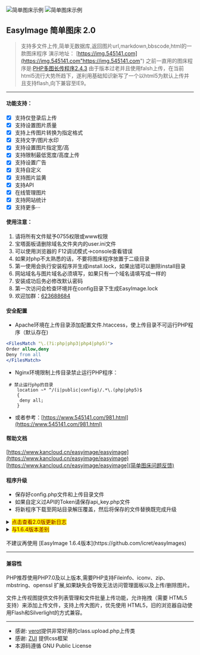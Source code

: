 ![简单图床示例](https://i1.100024.xyz/i/2020/12/31/ulmtho.png
 "简单图床示例")
![简单图床示例](https://i1.100024.xyz/i/2020/12/31/ulmjmn.png
 "简单图床示例")

## EasyImage 简单图床 2.0
> 支持多文件上传,简单无数据库,返回图片url,markdown,bbscode,html的一款图床程序
演示地址： [https://img.545141.com](https://img.545141.com"https://img.545141.com")
之前一直用的图床程序是:[PHP多图长传程序2.4.3](http://www.mycodes.net/48/4925.htm "PHP多图长传程序2.4.3")
由于版本过老并且使用falsh上传，在当前html5流行大势所趋下，遂利用基础知识新写了一个以html5为默认上传并且支持flash,向下兼容至IE9。

<hr />

#### 功能支持：

- [x] 支持仅登录后上传
- [x] 支持设置图片质量
- [x] 支持上传图片转换为指定格式
- [x] 支持文字/图片水印
- [x] 支持设置图片指定宽/高
- [x] 支持限制最低宽度/高度上传
- [x] 支持设置广告
- [x] 支持自定义
- [x] 支持图片监黄
- [x] 支持API
- [x] 在线管理图片
- [x] 支持网站统计
- [x] 支持更多···

#### 使用注意：

1. 请将所有文件赋予0755权限或www权限
2. 宝塔面板请删除域名文件夹内的user.ini文件
3. 可以使用浏览器的 F12调试模式->console查看错误
4. 如果对php不太熟悉的话，不要将图床程序放置于二级目录
5. 第一使用会执行安装程序并生成install.lock，如果出错可以删除install目录
6. 网站域名与图片域名必须填写，如果只有一个域名请填写成一样的
7. 安装成功后务必修改默认密码
8. 第一次访问会检查环境并在config目录下生成EasyImage.lock
9. 欢迎加群：[623688684](https://shang.qq.com/wpa/qunwpa?idkey=3feb4e8be8f1839f71e53bf2e876de36afc6889b2630c33c877d8df5a5583a6f)

#### 安全配置

- Apache环境在上传目录添加配置文件.htaccess，使上传目录不可运行PHP程序（默认存在)

```Apache
<FilesMatch "\.(?i:php|php3|php4|php5)">
Order allow,deny
Deny from all
</FilesMatch>
```
- Nginx环境限制上传目录禁止运行PHP程序：

```Nginx
 # 禁止运行php的目录
    location ~* ^/(i|public|config)/.*\.(php|php5)$
    {
     deny all;
    }
```
 - 或者参考：[https://www.545141.com/981.html](https://www.545141.com/981.html)

 #### 帮助文档

[https://www.kancloud.cn/easyimage/easyimage](https://www.kancloud.cn/easyimage/easyimage)
[https://www.kancloud.cn/easyimage/easyimage](简单图床问题反馈)

 #### 程序升级

- 保存好config.php文件和上传目录文件
- 如果自定义过API的Token请保存api_key.php文件
- 将新程序下载至网站目录解压覆盖，然后将保存的文件替换既完成升级

<details><summary><mark><font color=darkred>点击查看2.0版更新日志</font></mark></summary>

* 2021-12-25 v2.4.4
- 更改favicon.ico
- 修复缩略图数量统计
- 增加缩略图生成开关
- 日志增加更多文件信息
- 前端增加裁剪和压缩质量
- 上传失败将会输出更多信息
- 修复上传设置中错误和页面显示
- 调整网站设置->上传设置的排序
- 将快捷操作中心转移到网站设置中
- 增加简单图床chrome浏览器插件，可自行配置网站->[EasyImage-Browser-Extension](https://github.com/icret/EasyImage-Browser-Extension)

* 2021-11-17 v2.4.3
- 增加登录验证码
- 二级目录安装
- 一些优化

* 2021-11-14 v2.4.2
- 增加上传日志

* 2021-11-12 v2.4.1
- 增加缓存周期配置
- 增加上传统计
- 增加viewjs
- 更新依赖件
- 修复统计错误


* 2021-11-9 v2.4.0
- 增加统计缓存
- 增加最近30天上传统计与占用空间图表
- 增加初始化安装（可能会不支持二级目录安装，可删除install文件夹初始化)
- 增加在线编辑配置(之前是需要修改config.php文件，现在可以直接网站端修改了)
- 删除广场会导致浏览速度变慢的代码
- 删除快捷配置会导致浏览速度变慢的代码


* 2021-11-3 v2.3.2
- 增加广场图片缓存
- 重构广场样式

* 2021-11-3 v2.3.1
- 增加监黄接口
- 增加审核违规图片
- 修复对php5.6的支持
- 修复二级目录的安装

* 2021-10-24 v2.3.0
- 将服务器环境监测改为第一次打开时自动检测（如需再次展示需删除config目录下的EasyImage.lock）
- 增加快捷操作中心显示服务信息
- 增加对上传文件的命名方式（详见config.php文件里的注释）
- 增加隐私政策、服务条款、DMCA
- 增加自定义静态文件CDN源
- 增加dns-prefetch
- 删除了tinyfilemanager文件管理（感觉没什么用）
- 一些bug得以修复

* 2021-5-22 v2.2.0
- 增加根目录静态属性
- 增加浏览页面懒加载
- 增加浏览页面启用选定日期查看图片
- 增加版本检测 ***每月10日06点和25日01点检测Github是否更新***
- 增加上传压缩 ***此压缩有可能使图片变大！特别是小图片 也有一定概率改变图片方向***
- 增加批量压缩目录 ***TinyImag或本机压缩，本机压缩出现的问题***
- 修复title
- 修复二级目录安装
- 修复对PHP5.6的兼容 ***建议使用php7.0及以上！***


* 2021-5-8 v2.1.1
- 修复上传界面上传失败提示信息bug
- 浏览页面重构
- 删除页面添加登录删除
- 调整首页显示
- 将调整图片长宽放置前端，减小资源开销
- 其他小调整

* 2021-5-2 v2.1
- 将tinyfilemanager配置文件简单翻译并集成到config.php
- 增加底部自定义信息
- 增加检测PHP环境，给与提示
- 增加删除图片url（服务器不会保存删除链接）
- 恢复随机浏览20张上传图片 可以设定浏览数量和关闭浏览
- - 随机浏览图片可以在线删除
- 可以使用 https://img.545141.com/libs/list.php?num=100 定义浏览数量
- 修复一些调用
- 更改二维码显示方式
- 开启api 需要token验证上传
- 重构并修复check.php相关文件
- 重构部分代码
- 更改目录结构
- 增加安全性配置
- * Apache配置文件默认设置上传目录不可运行 

```Apache
RewriteEngine on RewriteCond % !^$
RewriteRule i/(.*).(php)$ – [F]
RewriteRule public/(.*).(php)$ – [F]
RewriteRule config/(.*).(php)$ – [F]
```

- * Nginx请在Nginx配置：

```Nginx
 # 禁止运行php的目录
    location ~* ^/(i|public|config)/.*\.(php|php5)$
    {
     deny all;
    }
```
- - 或者参考：https://www.545141.com/992.html https://www.545141.com/939.html
- 一些精简

* 2021-4-14 v2.0.2.1 Dev1
- 更新静态文件版本
- 请所有更新过2.0.2.1版本升级到此版本
- 更改一些描述
- md5提交登录验证
- 登录上传也显示公告

* 2021-03-28 v2.0.2.1
- 更新管理程序，修复部分漏洞
- 修复不能等比例缩小图片 
- 支持php8

* 2019-6-26 v2.0.2.0
- 精简压缩代码，使得不再压缩后反而变大
- 删除异域上传功能，不再支持异域上传
- 修复开启登录后无法粘贴密码
- 后台控制上传数量,上传格式
- 其他一些优化

* 2019-6-14 v2.0.1.9
- 增加复制链接按钮
- 增加暂停上传按钮
- 增加QQ截图，剪切板上传
- 增加文字/图片水印透明度
- 恢复开启/关闭api上传
- 恢复支持水印文字颜色
- 恢复支持远程上传图片
- 修复安装时候的权限
- 修复管理无法多选的问题
- 修复上传透明png背景变为纯黑的问题
- 修复成功上传图片但前端无法获取链接
- 修复在centos64 lnmp1.6 php7.1环境下的图片信息读取问题
- 修改图片压缩方式，速度更快，相比之前提高5倍以上
- 更改管理路径
- 更改上传路径，文件名更短
- 更改上传显示方式为缩略图
- 关闭添加图片后自动上传
- 纪念一下2019年，将版本号改为2.0.1.9

* 2019-5-23 v2.0
- 在继承上个版本（1.6.4）的基础上进行了全新优化
- 修复上传经常失败的问题
- 删除一些不常用但会增加功耗的过程
- 全新的压缩 将文件继续缩小
- 全新的目录系统，精简代码
- 设置仅允许在config.php修改，注释更加明了，即使没有代码基础也可以操作
- 增加新的文件管理系统，感谢 tinyfilemanager
- ~~支持文字/图片水印 可自定义文字颜色~~
- ~~支持文字水印背景颜色~~
- ~~支持文字水印透明度~~
- ~~支持删除远程上传文件~~ -> 不再支持删除远程文件
- ~~(支持开启/关闭api自定义文字水印)~~
- ~~支持删除自定义删除图片(仅管理员)~~
</details>

<details><summary><mark><font color=darkred>与1.6.4版本差别</font></mark></summary>

- 在继承上个版本（[1.6.4](https://github.com/icret/easyImages "1.6.4")）的基础上进行了全新优化
- 修复上传经常失败的问题
- 删除一些不常用但会增加功耗的过程 （删除的在下边会有标记）
- 全新的压缩 将文件继续缩小
- 全新的目录系统，精简代码
- 设置仅允许在config.php修改，注释更加明了，即使没有代码基础也可以操作
- 增加新的文件管理系统，感谢 tinyfilemanager
- ~~支持文字/图片水印 可自定义文字颜色~~
- ~~支持文字水印背景颜色~~
- ~~支持文字水印透明度~~
- ~~支持删除远程上传文件~~ -> 不再支持删除远程文件
- ~~(支持开启/关闭api自定义文字水印)~~
- ~~支持删除自定义删除图片(仅管理员)~~

</details>

<br />
不建议再使用 [EasyImage 1.6.4版本](https://github.com/icret/easyImages)
<hr />

#### 兼容性
PHP推荐使用PHP7.0及以上版本,需要PHP支持Fileinfo、iconv、zip、mbstring、openssl 扩展,如果缺失会导致无法访问管理面板以及上传/删除图片。

文件上传视图提供文件列表管理和文件批量上传功能，允许拖拽（需要 HTML5 支持）来添加上传文件，支持上传大图片，优先使用 HTML5，旧的浏览器自动使用Flash和Silverlight的方式兼容。
<hr />

 - 感谢: [verot](https://github.com/verot/class.upload.php "verot" )提供非常好用的class.upload.php上传类
 - 感谢: [ZUI](https://github.com/easysoft/zui "ZUI" ) 提供css框架
 - 本源码遵循 GNU Public License